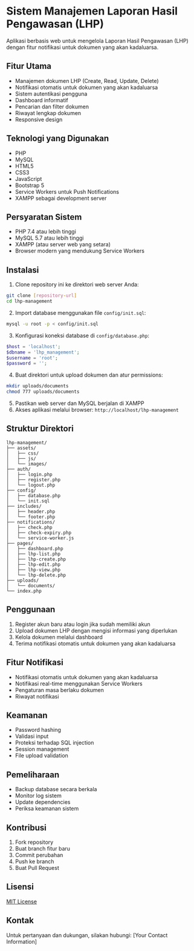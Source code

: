 # Sistem Manajemen Laporan Hasil Pengawasan (LHP)

Aplikasi berbasis web untuk mengelola Laporan Hasil Pengawasan (LHP) dengan fitur notifikasi untuk dokumen yang akan kadaluarsa.

## Fitur Utama

- Manajemen dokumen LHP (Create, Read, Update, Delete)
- Notifikasi otomatis untuk dokumen yang akan kadaluarsa
- Sistem autentikasi pengguna
- Dashboard informatif
- Pencarian dan filter dokumen
- Riwayat lengkap dokumen
- Responsive design

## Teknologi yang Digunakan

- PHP
- MySQL
- HTML5
- CSS3
- JavaScript
- Bootstrap 5
- Service Workers untuk Push Notifications
- XAMPP sebagai development server

## Persyaratan Sistem

- PHP 7.4 atau lebih tinggi
- MySQL 5.7 atau lebih tinggi
- XAMPP (atau server web yang setara)
- Browser modern yang mendukung Service Workers

## Instalasi

1. Clone repository ini ke direktori web server Anda:
```bash
git clone [repository-url]
cd lhp-management
```

2. Import database menggunakan file `config/init.sql`:
```bash
mysql -u root -p < config/init.sql
```

3. Konfigurasi koneksi database di `config/database.php`:
```php
$host = 'localhost';
$dbname = 'lhp_management';
$username = 'root';
$password = '';
```

4. Buat direktori untuk upload dokumen dan atur permissions:
```bash
mkdir uploads/documents
chmod 777 uploads/documents
```

5. Pastikan web server dan MySQL berjalan di XAMPP
6. Akses aplikasi melalui browser: `http://localhost/lhp-management`

## Struktur Direktori

```
lhp-management/
├── assets/
│   ├── css/
│   ├── js/
│   └── images/
├── auth/
│   ├── login.php
│   ├── register.php
│   └── logout.php
├── config/
│   ├── database.php
│   └── init.sql
├── includes/
│   ├── header.php
│   └── footer.php
├── notifications/
│   ├── check.php
│   ├── check-expiry.php
│   └── service-worker.js
├── pages/
│   ├── dashboard.php
│   ├── lhp-list.php
│   ├── lhp-create.php
│   ├── lhp-edit.php
│   ├── lhp-view.php
│   └── lhp-delete.php
├── uploads/
│   └── documents/
└── index.php
```

## Penggunaan

1. Register akun baru atau login jika sudah memiliki akun
2. Upload dokumen LHP dengan mengisi informasi yang diperlukan
3. Kelola dokumen melalui dashboard
4. Terima notifikasi otomatis untuk dokumen yang akan kadaluarsa

## Fitur Notifikasi

- Notifikasi otomatis untuk dokumen yang akan kadaluarsa
- Notifikasi real-time menggunakan Service Workers
- Pengaturan masa berlaku dokumen
- Riwayat notifikasi

## Keamanan

- Password hashing
- Validasi input
- Proteksi terhadap SQL injection
- Session management
- File upload validation

## Pemeliharaan

- Backup database secara berkala
- Monitor log sistem
- Update dependencies
- Periksa keamanan sistem

## Kontribusi

1. Fork repository
2. Buat branch fitur baru
3. Commit perubahan
4. Push ke branch
5. Buat Pull Request

## Lisensi

[MIT License](LICENSE)

## Kontak

Untuk pertanyaan dan dukungan, silakan hubungi:
[Your Contact Information]
